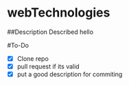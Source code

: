 # webTechnologies
##Description
Described hello

#To-Do
- [x] Clone repo
- [x] pull request if its valid
- [x] put a good description for commiting